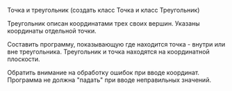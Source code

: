Точка и треугольник (создать класс Точка и класс Треугольник)

Треугольник описан координатами трех своих вершин. Указаны координаты отдельной точки. 

Составить программу, показывающую где находится точка - внутри или вне треугольника. Треугольник и точка находятся на координатной плоскости.

Обратить внимание на обработку ошибок при вводе координат. Программа не должна "падать" при вводе неправильных значений.
